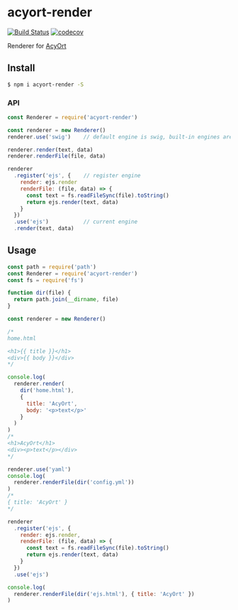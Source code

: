 # acyort-render

[![Build Status](https://travis-ci.org/acyortjs/acyort-render.svg?branch=master)](https://travis-ci.org/acyortjs/acyort-render)
[![codecov](https://codecov.io/gh/acyortjs/acyort-render/branch/master/graph/badge.svg)](https://codecov.io/gh/acyortjs/acyort-render)

Renderer for [AcyOrt](https://github.com/acyortjs/acyort)

## Install

```bash
$ npm i acyort-render -S
```

### API

```js
const Renderer = require('acyort-render')

const renderer = new Renderer()
renderer.use('swig')    // default engine is swig, built-in engines are swig and yaml

renderer.render(text, data)
renderer.renderFile(file, data)

renderer
  .register('ejs', {    // register engine
    render: ejs.render
    renderFile: (file, data) => {
      const text = fs.readFileSync(file).toString()
      return ejs.render(text, data)
    }
  })
  .use('ejs')           // current engine
  .render(text, data)
```

## Usage

```js
const path = require('path')
const Renderer = require('acyort-render')
const fs = require('fs')

function dir(file) {
  return path.join(__dirname, file)
}

const renderer = new Renderer()

/*
home.html

<h1>{{ title }}</h1>
<div>{{ body }}</div>
*/

console.log(
  renderer.render(
    dir('home.html'),
    {
      title: 'AcyOrt',
      body: '<p>text</p>'
    }
  )
)
/*
<h1>AcyOrt</h1>
<div><p>text</p></div>
*/

renderer.use('yaml')
console.log(
  renderer.renderFile(dir('config.yml'))
)
/*
{ title: 'AcyOrt' }
*/

renderer
  .register('ejs', {
    render: ejs.render,
    renderFile: (file, data) => {
      const text = fs.readFileSync(file).toString()
      return ejs.render(text, data)
    }
  })
  .use('ejs')

console.log(
  renderer.renderFile(dir('ejs.html'), { title: 'AcyOrt' })
)

```

